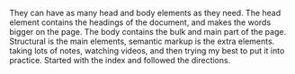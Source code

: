 They can have as many head and body elements as they need. The head element contains the headings of the document, and makes the words bigger on the page. The body contains the bulk and main part of the page.
Structural is the main elements, semantic markup is the extra elements.
taking lots of notes, watching videos, and then trying my best to put it into practice. Started with the index and followed the directions. 
